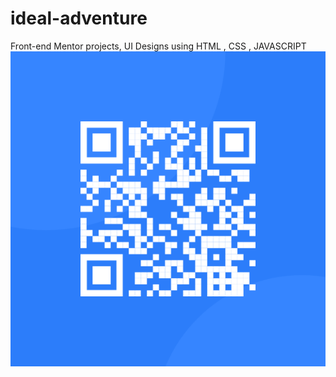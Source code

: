 # ideal-adventure
Front-end Mentor projects, UI Designs using HTML , CSS , JAVASCRIPT
 <img src="./images/image-qr-code.png" alt="">
